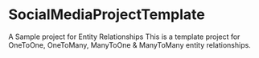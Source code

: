 # SocialMediaProjectTemplate
A Sample project for Entity Relationships
This is a template project for OneToOne, OneToMany, ManyToOne & ManyToMany entity relationships.
